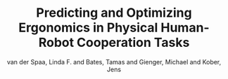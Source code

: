---
collection: conference
permalink: /publications/Spaa2020ICRA
pubtype: conference 
title: "Predicting and Optimizing Ergonomics in Physical Human-Robot Cooperation Tasks" 
author: "van der Spaa, Linda F. and Bates, Tamas and Gienger, Michael and Kober, Jens" 
year: 2020
avenue: IEEE International Conference on Robotics and Automation (ICRA) 
url:  
pages: 1799--1805 
code:  
video: https://youtu.be/D7zqglDkEq4 
abstract: 
---